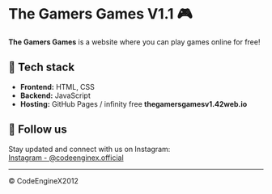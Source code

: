# The Gamers Games V1.1 🎮

**The Gamers Games** is a website where you can play games online for free!

## 🔧 Tech stack

- **Frontend:** HTML, CSS  
- **Backend:** JavaScript  
- **Hosting:** GitHub Pages / infinity free **thegamersgamesv1.42web.io**

## 🔗 FoIIow us

Stay updated and connect with us on Instagram:  
[Instagram - @codeenginex.official](https://instagram.com/codeenginex.official)

---

© CodeEngineX2012
